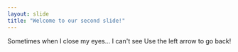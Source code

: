 ```yaml
---
layout: slide
title: "Welcome to our second slide!"
---
```

Sometimes when I close my eyes... I can't see
Use the left arrow to go back!
